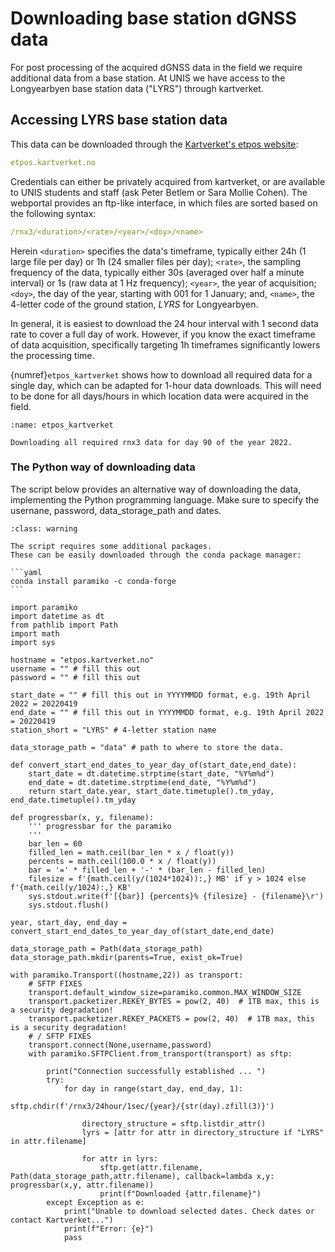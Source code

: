 # Downloading base station dGNSS data

For post processing of the acquired dGNSS data in the field we require additional data from a base station.
At UNIS we have access to the Longyearbyen base station data ("LYRS") through kartverket.

## Accessing LYRS base station data

This data can be downloaded through the [Kartverket's etpos website](etpos.kartverket.no):

```yaml
etpos.kartverket.no
```

Credentials can either be privately acquired from kartverket, or are available to UNIS students and staff (ask Peter Betlem or Sara Mollie Cohen).
The webportal provides an ftp-like interface, in which files are sorted based on the following syntax:

```yaml
/rnx3/<duration>/<rate>/<year>/<doy>/<name>
```

Herein `<duration>` specifies the data's timeframe, typically either 24h (1 large file per day) or 1h (24 smaller files per day);
`<rate>`, the sampling frequency of the data, typically either 30s (averaged over half a minute interval) or 1s (raw data at 1 Hz frequency);
`<year>`, the year of acquisition;
`<doy>`, the day of the year, starting with 001 for 1 January; and,
`<name>`, the 4-letter code of the ground station, *LYRS* for Longyearbyen.

In general, it is easiest to download the 24 hour interval with 1 second data rate to cover a full day of work.
However, if you know the exact timeframe of data acquisition, specifically targeting 1h timeframes significantly lowers the processing time.

{numref}`etpos_kartverket` shows how to download all required data for a single day, which can be adapted for 1-hour data downloads.
This will need to be done for all days/hours in which location data were acquired in the field.

```{figure} assets/etpos_kartverket.gif
:name: etpos_kartverket

Downloading all required rnx3 data for day 90 of the year 2022.
```

### The Python way of downloading data

The script below provides an alternative way of downloading the data, implementing the Python programming language.
Make sure to specify the usernane, password, data_storage_path and dates.

````{admonition} Required packages
:class: warning

The script requires some additional packages.
These can be easily downloaded through the conda package manager:

```yaml
conda install paramiko -c conda-forge
```

````

```python3
import paramiko
import datetime as dt
from pathlib import Path
import math
import sys

hostname = "etpos.kartverket.no"
username = "" # fill this out
password = "" # fill this out

start_date = "" # fill this out in YYYYMMDD format, e.g. 19th April 2022 = 20220419
end_date = "" # fill this out in YYYYMMDD format, e.g. 19th April 2022 = 20220419
station_short = "LYRS" # 4-letter station name

data_storage_path = "data" # path to where to store the data.

def convert_start_end_dates_to_year_day_of(start_date,end_date):
    start_date = dt.datetime.strptime(start_date, "%Y%m%d")
    end_date = dt.datetime.strptime(end_date, "%Y%m%d")
    return start_date.year, start_date.timetuple().tm_yday, end_date.timetuple().tm_yday

def progressbar(x, y, filename):
    ''' progressbar for the paramiko
    '''
    bar_len = 60
    filled_len = math.ceil(bar_len * x / float(y))
    percents = math.ceil(100.0 * x / float(y))
    bar = '=' * filled_len + '-' * (bar_len - filled_len)
    filesize = f'{math.ceil(y/(1024*1024)):,} MB' if y > 1024 else f'{math.ceil(y/1024):,} KB'
    sys.stdout.write(f'[{bar}] {percents}% {filesize} - {filename}\r')
    sys.stdout.flush()

year, start_day, end_day =  convert_start_end_dates_to_year_day_of(start_date,end_date)

data_storage_path = Path(data_storage_path)
data_storage_path.mkdir(parents=True, exist_ok=True)

with paramiko.Transport((hostname,22)) as transport:
    # SFTP FIXES
    transport.default_window_size=paramiko.common.MAX_WINDOW_SIZE
    transport.packetizer.REKEY_BYTES = pow(2, 40)  # 1TB max, this is a security degradation!
    transport.packetizer.REKEY_PACKETS = pow(2, 40)  # 1TB max, this is a security degradation!
    # / SFTP FIXES
    transport.connect(None,username,password)
    with paramiko.SFTPClient.from_transport(transport) as sftp:

        print("Connection successfully established ... ")
        try:
            for day in range(start_day, end_day, 1):
                sftp.chdir(f'/rnx3/24hour/1sec/{year}/{str(day).zfill(3)}')

                directory_structure = sftp.listdir_attr()
                lyrs = [attr for attr in directory_structure if "LYRS" in attr.filename]

                for attr in lyrs:
                    sftp.get(attr.filename, Path(data_storage_path,attr.filename), callback=lambda x,y: progressbar(x,y, attr.filename))
                    print(f"Downloaded {attr.filename}")
        except Exception as e:
            print("Unable to download selected dates. Check dates or contact Kartverket...")
            print(f"Error: {e}")
            pass

```
